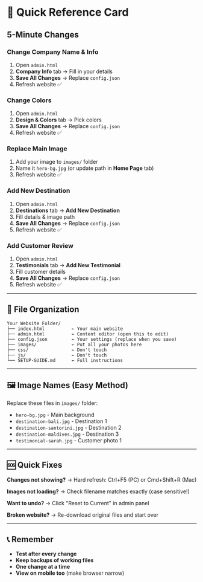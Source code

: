 # 🚀 Quick Reference Card

## 5-Minute Changes

### Change Company Name & Info
1. Open `admin.html`
2. **Company Info** tab → Fill in your details
3. **Save All Changes** → Replace `config.json`
4. Refresh website ✅

### Change Colors
1. Open `admin.html`
2. **Design & Colors** tab → Pick colors
3. **Save All Changes** → Replace `config.json`
4. Refresh website ✅

### Replace Main Image
1. Add your image to `images/` folder
2. Name it `hero-bg.jpg` (or update path in **Home Page** tab)
3. Refresh website ✅

### Add New Destination
1. Open `admin.html`
2. **Destinations** tab → **Add New Destination**
3. Fill details & image path
4. **Save All Changes** → Replace `config.json`
5. Refresh website ✅

### Add Customer Review
1. Open `admin.html`
2. **Testimonials** tab → **Add New Testimonial**
3. Fill customer details
4. **Save All Changes** → Replace `config.json`
5. Refresh website ✅

---

## 📁 File Organization

```
Your Website Folder/
├── index.html          ← Your main website
├── admin.html          ← Content editor (open this to edit)
├── config.json         ← Your settings (replace when you save)
├── images/             ← Put all your photos here
├── css/                ← Don't touch
├── js/                 ← Don't touch
└── SETUP-GUIDE.md      ← Full instructions
```

---

## 🖼️ Image Names (Easy Method)

Replace these files in `images/` folder:
- `hero-bg.jpg` - Main background
- `destination-bali.jpg` - Destination 1
- `destination-santorini.jpg` - Destination 2
- `destination-maldives.jpg` - Destination 3
- `testimonial-sarah.jpg` - Customer photo 1

---

## 🆘 Quick Fixes

**Changes not showing?**
→ Hard refresh: Ctrl+F5 (PC) or Cmd+Shift+R (Mac)

**Images not loading?**
→ Check filename matches exactly (case sensitive!)

**Want to undo?**
→ Click "Reset to Current" in admin panel

**Broken website?**
→ Re-download original files and start over

---

## 📞 Remember
- **Test after every change**
- **Keep backups of working files**
- **One change at a time**
- **View on mobile too** (make browser narrow)